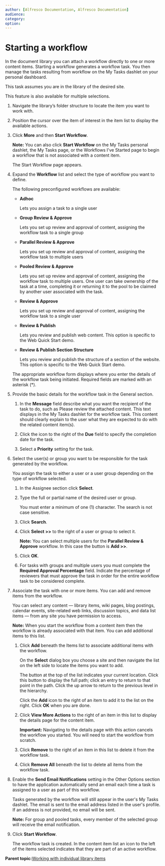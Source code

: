 ```yaml
---
author: [Alfresco Documentation, Alfresco Documentation]
audience: 
category: 
option: 
---
```


# Starting a workflow

In the document library you can attach a workflow directly to one or more content items. Starting a workflow generates a workflow task. You then manage the tasks resulting from workflow on the My Tasks dashlet on your personal dashboard.

This task assumes you are in the library of the desired site.

This feature is also available for multiple selections.

1.  Navigate the library’s folder structure to locate the item you want to work with.

2.  Position the cursor over the item of interest in the item list to display the available actions.

3.  Click **More** and then **Start Workflow**.

    **Note:** You can also click **Start Workflow** on the My Tasks personal dashlet, the My Tasks page, or the Workflows I've Started page to begin a workflow that is not associated with a content item.

    The Start Workflow page appears.

4.  Expand the **Workflow** list and select the type of workflow you want to define.

    The following preconfigured workflows are available:

    -   **Adhoc**

        Lets you assign a task to a single user

    -   **Group Review & Approve**

        Lets you set up review and approval of content, assigning the workflow task to a single group

    -   **Parallel Review & Approve**

        Lets you set up review and approval of content, assigning the workflow task to multiple users

    -   **Pooled Review & Approve**

        Lets you set up review and approval of content, assigning the workflow task to multiple users. One user can take ownership of the task at a time, completing it or returning it to the pool to be claimed by another user associated with the task.

    -   **Review & Approve**

        Lets you set up review and approval of content, assigning the workflow task to a single user

    -   **Review & Publish**

        Lets you review and publish web content. This option is specific to the Web Quick Start demo.

    -   **Review & Publish Section Structure**

        Lets you review and publish the structure of a section of the website. This option is specific to the Web Quick Start demo.

    The appropriate workflow form displays where you enter the details of the workflow task being initiated. Required fields are marked with an asterisk \(\*\).

5.  Provide the basic details for the workflow task in the General section.

    1.  In the **Message** field describe what you want the recipient of the task to do, such as Please review the attached content. This text displays in the My Tasks dashlet for the workflow task. This content should clearly explain to the user what they are expected to do with the related content item\(s\).

    2.  Click the icon to the right of the **Due** field to specify the completion date for the task.

    3.  Select a **Priority** setting for the task.

6.  Select the user\(s\) or group you want to be responsible for the task generated by the workflow.

    You assign the task to either a user or a user group depending on the type of workflow selected.

    1.  In the Assignee section click **Select**.

    2.  Type the full or partial name of the desired user or group.

        You must enter a minimum of one \(1\) character. The search is not case sensitive.

    3.  Click **Search**.

    4.  Click **Select \>\>** to the right of a user or group to select it.

        **Note:** You can select multiple users for the **Parallel Review & Approve** workflow. In this case the button is **Add \>\>**.

    5.  Click **OK**.

    6.  For tasks with groups and multiple users you must complete the **Required Approval Percentage** field. Indicate the percentage of reviewers that must approve the task in order for the entire workflow task to be considered complete.

7.  Associate the task with one or more items. You can add and remove items from the workflow.

    You can select any content — library items, wiki pages, blog postings, calendar events, site-related web links, discussion topics, and data list items — from any site you have permission to access.

    **Note:** When you start the workflow from a content item then the workflow is already associated with that item. You can add additional items to this list.

    1.  Click **Add** beneath the Items list to associate additional items with the workflow.

        On the **Select** dialog box you choose a site and then navigate the list on the left side to locate the items you want to add.

        The button at the top of the list indicates your current location. Click this button to display the full path; click an entry to return to that point in the path. Click the up arrow to return to the previous level in the hierarchy.

        Click the **Add** icon to the right of an item to add it to the list on the right. Click **OK** when you are done.

    2.  Click **View More Actions** to the right of an item in this list to display the details page for the content item.

        **Important:** Navigating to the details page with this action cancels the workflow you started. You will need to start the workflow from scratch.

    3.  Click **Remove** to the right of an item in this list to delete it from the workflow task.

    4.  Click **Remove All** beneath the list to delete all items from the workflow task.

8.  Enable the **Send Email Notifications** setting in the Other Options section to have the application automatically send an email each time a task is assigned to a user as part of this workflow.

    Tasks generated by the workflow will still appear in the user's My Tasks dashlet. The email is sent to the email address listed in the user's profile. If an address is not provided, no email will be sent.

    **Note:** For group and pooled tasks, every member of the selected group will receive the email notification.

9.  Click **Start Workflow**.

    The workflow task is created. In the content item list an icon to the left of the items selected indicates that they are part of an active workflow.


**Parent topic:**[Working with individual library items](../concepts/library-items-individual.md)

